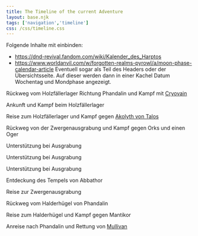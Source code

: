 ```yaml
---
title: The Timeline of the current Adventure
layout: base.njk
tags: ['navigation','timeline']
css: /css/timeline.css
---
```


Folgende Inhalte mit einbinden:
+ https://dnd-revival.fandom.com/wiki/Kalender_des_Harptos
+ https://www.worldanvil.com/w/forgotten-realms-pyrowl/a/moon-phase-calendar-article
Eventuell sogar als Teil des Headers oder der Übersichtsseite. Auf dieser werden dann in einer Kachel Datum Wochentag und Mondphase angezeigt.


Rückweg vom Holzfällerlager Richtung Phandalin und Kampf mit [Cryovain](/cryovain)

Ankunft und Kampf beim Holzfällerlager

Reise zum Holzfällerlager und Kampf gegen [Akolyth von Talos](/akolyth_von_talos)

Rückweg von der Zwergenausgrabung und Kampf gegen Orks und einen Oger

Unterstützung bei Ausgrabung  

Unterstützung bei Ausgrabung

Unterstützung bei Ausgrabung

Entdeckung des Tempels von Abbathor

Reise zur Zwergenausgrabung

Rückweg vom Halderhügel von Phandalin

Reise zum Halderhügel und Kampf gegen Mantikor

Anreise nach Phandalin und Rettung von [Mullivan](/mullivan)
